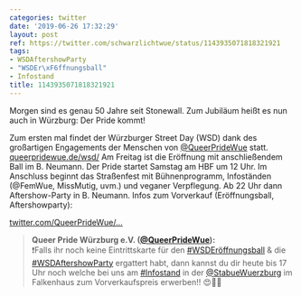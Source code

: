 ```yaml
---
categories: twitter
date: '2019-06-26 17:32:29'
layout: post
ref: https://twitter.com/schwarzlichtwue/status/1143935071818321921
tags:
- WSDAftershowParty
- "WSDEr\xF6ffnungsball"
- Infostand
title: 1143935071818321921
---
```

Morgen sind es genau 50 Jahre seit Stonewall. Zum Jubiläum heißt es nun auch in Würzburg: Der Pride kommt!

Zum ersten mal findet der Würzburger Street Day (WSD) dank des großartigen Engagements der Menschen von [@QueerPrideWue](https://twitter.com/QueerPrideWue) statt. [queerpridewue.de/wsd/](http://queerpridewue.de/wsd/) 
Am Freitag ist die Eröffnung mit anschließendem Ball im B. Neumann. Der Pride startet Samstag am HBF um 12 Uhr. Im Anschluss beginnt das Straßenfest mit Bühnenprogramm, Infoständen (@FemWue, MissMutig, uvm.) und veganer Verpflegung. Ab 22 Uhr dann Aftershow-Party in B. Neumann. 
Infos zum Vorverkauf (Eröffnungsball, Aftershowparty):

[twitter.com/QueerPrideWue/…](https://twitter.com/QueerPrideWue/status/1144197322370420736?s=19) 
> <b>Queer Pride Würzburg e.V. ([@QueerPrideWue](https://twitter.com/QueerPrideWue)):</b>  
>❗Falls ihr noch keine Eintrittskarte für den [#WSDEröffnungsball](/t/wsderöffnungsball) &amp; die [#WSDAftershowParty](/t/wsdaftershowparty) ergattert habt, dann kannst du dir heute bis 17 Uhr noch welche bei uns am [#Infostand](/t/infostand) in der [@StabueWuerzburg](https://twitter.com/StabueWuerzburg)  im Falkenhaus zum Vorverkaufspreis erwerben!! 😍🏳‍🌈    


